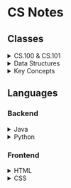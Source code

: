 # CS Notes

## Classes

<details>
	<summary>CS.100 & CS.101</summary>

- [ASCII](./Topics/ascii.md)
- [Copy vs. Reference](./Topics/copy_vs_ref.md)

</details>

<details>
	<summary>Data Structures</summary>

- [Definitions](./Topics/cs102_definitions.md)
- [Generics](./Topics/generics.md)
- [Big O Notation](./Topics/big_o.md)
- [Linked Lists](./Topics/linked_list.md)
- [Stacks](./Topics/stack.md)
- [Queues](./Topics/queue.md)
- [Trees (BST & Heap)](./Topics/tree.md)
- BST
- Heap
- AVL Tree
- MORE TO COME

</details>

<details>
	<summary>Key Concepts</summary>

- [Binary Search](./Topics/binary_search.md)
- [DFS](./Topics/dfs.md)
- [BFS](./Topics/bfs.md)

</details>

## Languages

### Backend

<details>
	<summary>Java</summary>

- [Basics](./Topics/java_basics.md)
- [OOP](./Topics/oop.md)
- [Reference Code](./Topics/java_code.md)

</details>
<details>
	<summary>Python</summary>

- [Basics](./Topics/python_basics.md)
- [Reference Code](./Topics/python_code.md)

</details>

### Frontend

<details>
	<summary>HTML</summary>

- [Tags and Elements](./Topics/html_tags.md)
- Attributes
- [Semantic Tags](./Topics/html_semantics.md)

</details>
<details>
	<summary>CSS</summary>

- WIP

</details>	